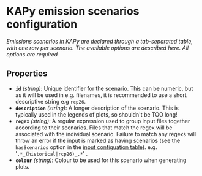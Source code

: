 # KAPy emission scenarios configuration

*Emissions scenarios in KAPy are declared through a tab-separated table, with one row per scenario. The available options are described here. All options are required*

## Properties

- **`id`** *(string)*: Unique identifier for the scenario. This can be numeric, but as it will be used in e.g. filenames, it is recommended to use a short descriptive string e.g `rcp26`.
- **`description`** *(string)*: A longer description of the scenario. This is typically used in the legends of plots, so shouldn't be TOO long!
- **`regex`** *(string)*: A regular expression used to group input files together according to their scenarios. Files that match the regex will be associated with the individual scenario. Failure to match any regexs will throw an error if the input is marked as having scenarios (see the `hasScenarios` option in the [input configuation table](inputs.md)). e.g. '`.*_(historical|rcp26)_.*`' .
- **`colour`** *(string)*: Colour to be used for this scenario when generating plots.
